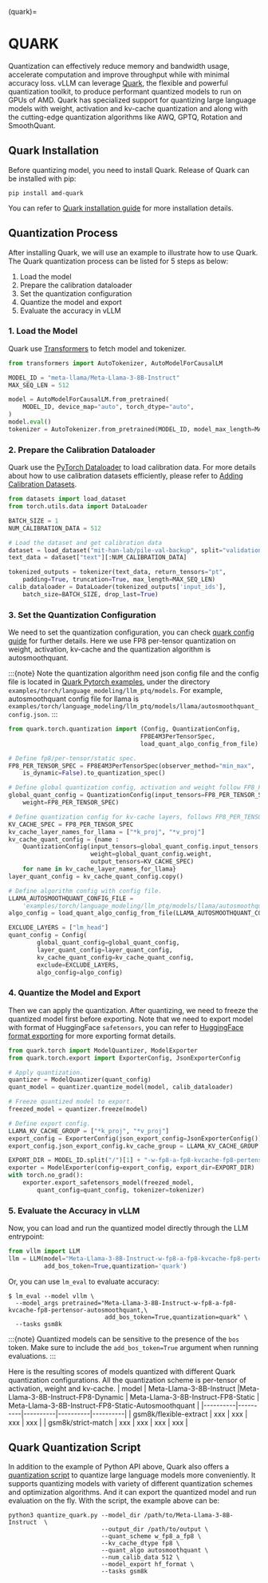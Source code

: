 (quark)=

# QUARK

Quantization can effectively reduce memory and bandwidth usage, accelerate computation and improve
throughput while with minimal accuracy loss. vLLM can leverage [Quark](https://quark.docs.amd.com/latest/),
the flexible and powerful quantization toolkit, to produce performant quantized models to run on GPUs
of AMD. Quark has specialized support for quantizing large language models with weight,
activation and kv-cache quantization and along with the cutting-edge quantization algorithms like
AWQ, GPTQ, Rotation and SmoothQuant.

## Quark Installation

Before quantizing model, you need to install Quark. Release of Quark can be installed with pip:
```console
pip install amd-quark
```
You can refer to [Quark installation guide](https://quark.docs.amd.com/latest/install.html)
for more installation details.

## Quantization Process

After installing Quark, we will use an example to illustrate how to use Quark.  
The Quark quantization process can be listed for 5 steps as below:

1. Load the model
2. Prepare the calibration dataloader
3. Set the quantization configuration
4. Quantize the model and export
5. Evaluate the accuracy in vLLM

### 1. Load the Model

Quark use [Transformers](https://huggingface.co/docs/transformers/en/index)
to fetch model and tokenizer.

```python
from transformers import AutoTokenizer, AutoModelForCausalLM

MODEL_ID = "meta-llama/Meta-Llama-3-8B-Instruct"
MAX_SEQ_LEN = 512

model = AutoModelForCausalLM.from_pretrained(
    MODEL_ID, device_map="auto", torch_dtype="auto",
)
model.eval()
tokenizer = AutoTokenizer.from_pretrained(MODEL_ID, model_max_length=MAX_SEQ_LEN)
```

### 2. Prepare the Calibration Dataloader

Quark use the [PyTorch Dataloader](https://pytorch.org/tutorials/beginner/basics/data_tutorial.html)
to load calibration data. For more details about how to use calibration datasets efficiently, please refer
to [Adding Calibration Datasets](https://quark.docs.amd.com/latest/pytorch/calibration_datasets.html).

```python
from datasets import load_dataset
from torch.utils.data import DataLoader

BATCH_SIZE = 1
NUM_CALIBRATION_DATA = 512

# Load the dataset and get calibration data
dataset = load_dataset("mit-han-lab/pile-val-backup", split="validation")
text_data = dataset["text"][:NUM_CALIBRATION_DATA]

tokenized_outputs = tokenizer(text_data, return_tensors="pt",
    padding=True, truncation=True, max_length=MAX_SEQ_LEN)
calib_dataloader = DataLoader(tokenized_outputs['input_ids'],
    batch_size=BATCH_SIZE, drop_last=True)
```

### 3. Set the Quantization Configuration

We need to set the quantization configuration, you can check
[quark config guide](https://quark.docs.amd.com/latest/pytorch/user_guide_config_description.html)
for further details. Here we use FP8 per-tensor quantization on weight, activation,
kv-cache and the quantization algorithm is autosmoothquant.

:::{note}
Note the quantization algorithm need json config file and the config file is located in
[Quark Pytorch examples](https://quark.docs.amd.com/latest/pytorch/pytorch_examples.html),
under the directory `examples/torch/language_modeling/llm_ptq/models`. For example,
autosmoothquant config file for llama is
`examples/torch/language_modeling/llm_ptq/models/llama/autosmoothquant_config.json`.
:::

```python
from quark.torch.quantization import (Config, QuantizationConfig,
                                     FP8E4M3PerTensorSpec,
                                     load_quant_algo_config_from_file)

# Define fp8/per-tensor/static spec.
FP8_PER_TENSOR_SPEC = FP8E4M3PerTensorSpec(observer_method="min_max",
    is_dynamic=False).to_quantization_spec()

# Define global quantization config, activation and weight follow FP8_PER_TENSOR_SPEC.
global_quant_config = QuantizationConfig(input_tensors=FP8_PER_TENSOR_SPEC,
    weight=FP8_PER_TENSOR_SPEC)

# Define quantization config for kv-cache layers, follows FP8_PER_TENSOR_SPEC.
KV_CACHE_SPEC = FP8_PER_TENSOR_SPEC
kv_cache_layer_names_for_llama = ["*k_proj", "*v_proj"]
kv_cache_quant_config = {name :
    QuantizationConfig(input_tensors=global_quant_config.input_tensors,
                       weight=global_quant_config.weight,
                       output_tensors=KV_CACHE_SPEC)
    for name in kv_cache_layer_names_for_llama}
layer_quant_config = kv_cache_quant_config.copy()

# Define algorithm config with config file.
LLAMA_AUTOSMOOTHQUANT_CONFIG_FILE =
    'examples/torch/language_modeling/llm_ptq/models/llama/autosmoothquant_config.json'
algo_config = load_quant_algo_config_from_file(LLAMA_AUTOSMOOTHQUANT_CONFIG_FILE)

EXCLUDE_LAYERS = ["lm_head"]
quant_config = Config(
        global_quant_config=global_quant_config,
        layer_quant_config=layer_quant_config,
        kv_cache_quant_config=kv_cache_quant_config,
        exclude=EXCLUDE_LAYERS,
        algo_config=algo_config)
```

### 4. Quantize the Model and Export

Then we can apply the quantization. After quantizing, we need to freeze the
quantized model first before exporting. Note that we need to export model with format of
HuggingFace `safetensors`, you can refer to
[HuggingFace format exporting](https://quark.docs.amd.com/latest/pytorch/export/quark_export_hf.html)
for more exporting format details.

```python
from quark.torch import ModelQuantizer, ModelExporter
from quark.torch.export import ExporterConfig, JsonExporterConfig

# Apply quantization.
quantizer = ModelQuantizer(quant_config)
quant_model = quantizer.quantize_model(model, calib_dataloader)

# Freeze quantized model to export.
freezed_model = quantizer.freeze(model)

# Define export config.
LLAMA_KV_CACHE_GROUP = ["*k_proj", "*v_proj"]
export_config = ExporterConfig(json_export_config=JsonExporterConfig())
export_config.json_export_config.kv_cache_group = LLAMA_KV_CACHE_GROUP

EXPORT_DIR = MODEL_ID.split("/")[1] + "-w-fp8-a-fp8-kvcache-fp8-pertensor-autosmoothquant"
exporter = ModelExporter(config=export_config, export_dir=EXPORT_DIR)
with torch.no_grad():
    exporter.export_safetensors_model(freezed_model,
        quant_config=quant_config, tokenizer=tokenizer)
```

### 5. Evaluate the Accuracy in vLLM

Now, you can load and run the quantized model directly through the LLM entrypoint:

```python
from vllm import LLM
llm = LLM(model="Meta-Llama-3-8B-Instruct-w-fp8-a-fp8-kvcache-fp8-pertensor-autosmoothquant",
          add_bos_token=True,quantization='quark')
```

Or, you can use `lm_eval` to evaluate accuracy:

```console
$ lm_eval --model vllm \
  --model_args pretrained="Meta-Llama-3-8B-Instruct-w-fp8-a-fp8-kvcache-fp8-pertensor-autosmoothquant,\
                           add_bos_token=True,quantization=quark" \
  --tasks gsm8k
```

:::{note}
Quantized models can be sensitive to the presence of the `bos` token. Make sure to
include the `add_bos_token=True` argument when running evaluations.
:::

Here is the resulting scores of models quantized with different Quark quantization configurations.
All the quantization scheme is per-tensor of activation, weight and kv-cache.
| model | Meta-Llama-3-8B-Instruct |Meta-Llama-3-8B-Instruct-FP8-Dynamic | Meta-Llama-3-8B-Instruct-FP8-Static | Meta-Llama-3-8B-Instruct-FP8-Static-Autosmoothquant |
|----------|----------|----------|----------|----------|
| gsm8k/flexible-extract | xxx | xxx | xxx | xxx |
| gsm8k/strict-match | xxx | xxx | xxx | xxx |


## Quark Quantization Script
In addition to the example of Python API above, Quark also offers a
[quantization script](https://quark.docs.amd.com/latest/pytorch/example_quark_torch_llm_ptq.html)
to quantize large language models more conveniently. It supports quantizing models with variety
of different quantization schemes and optimization algorithms. And it can export the quantized model
and run evaluation on the fly. With the script, the example above can be:
```console
python3 quantize_quark.py --model_dir /path/to/Meta-Llama-3-8B-Instruct  \
                          --output_dir /path/to/output \
                          --quant_scheme w_fp8_a_fp8 \
                          --kv_cache_dtype fp8 \
                          --quant_algo autosmoothquant \
                          --num_calib_data 512 \
                          --model_export hf_format \
                          --tasks gsm8k
```
